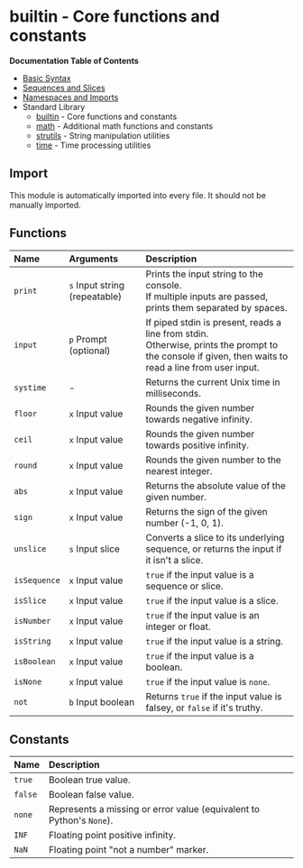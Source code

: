 # builtin - Core functions and constants

**Documentation Table of Contents**
- [Basic Syntax](../basic-syntax.md)
- [Sequences and Slices](../sequences.md)
- [Namespaces and Imports](../namespaces.md)
- Standard Library
  - [builtin](./builtin.md) - Core functions and constants
  - [math](./math.md) - Additional math functions and constants
  - [strutils](./strutils.md) - String manipulation utilities
  - [time](./time.md) - Time processing utilities

## Import
This module is automatically imported into every file. It should not be manually imported.


## Functions

| Name | Arguments | Description |
| :--- | :-------- | :---------- |
| `print` | `s` Input string (repeatable) | Prints the input string to the console.<br>If multiple inputs are passed, prints them separated by spaces. |
| `input` | `p` Prompt (optional) | If piped stdin is present, reads a line from stdin.<br>Otherwise, prints the prompt to the console if given, then waits to read a line from user input. |
| `systime` | - | Returns the current Unix time in milliseconds. |
| `floor` | `x` Input value | Rounds the given number towards negative infinity. |
| `ceil` | `x` Input value | Rounds the given number towards positive infinity. |
| `round` | `x` Input value | Rounds the given number to the nearest integer. |
| `abs` | `x` Input value | Returns the absolute value of the given number. |
| `sign` | `x` Input value | Returns the sign of the given number (-1, 0, 1). |
| `unslice` | `s` Input slice | Converts a slice to its underlying sequence, or returns the input if it isn't a slice. |
| `isSequence` | `x` Input value | `true` if the input value is a sequence or slice. |
| `isSlice` | `x` Input value | `true` if the input value is a slice. |
| `isNumber` | `x` Input value | `true` if the input value is an integer or float. |
| `isString` | `x` Input value | `true` if the input value is a string. |
| `isBoolean` | `x` Input value | `true` if the input value is a boolean. |
| `isNone` | `x` Input value | `true` if the input value is `none`. |
| `not` | `b` Input boolean | Returns `true` if the input value is falsey, or `false` if it's truthy. |


## Constants

| Name | Description |
| :--- | :---------- |
| `true` | Boolean true value. |
| `false` | Boolean false value. |
| `none` | Represents a missing or error value (equivalent to Python's `None`). |
| `INF` | Floating point positive infinity. |
| `NaN` | Floating point "not a number" marker. |
